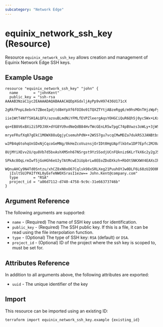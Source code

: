```yaml
---
subcategory: "Network Edge"
---
```


# equinix_network_ssh_key (Resource)

Resource `equinix_network_ssh_key` allows creation and management of Equinix Network Edge SSH keys.

## Example Usage

```hcl
resource "equinix_network_ssh_key" "john" {
  name       = "johnKent"
  public_key = "ssh-rsa AAAAB3NzaC1yc2EAAAADAQABAAACAQDpXGdxljAyPp9vH97436U171cX
  2gRkfPnpL8ebrk7ZBeeIpdjtd8mYpXf6fOI0o91TQXZTYtjABzeRgg6/m9hsMOnTHjzWpFyuj/hiPu
  iie1WtT4NffSH1ALQFX/azouBLmdNiYFMLfEVPZleergAqsYOHGCiQuR6Qh5j0yc5Wx+LKxiRZyjsS
  qo+EB8V6xBXi2i5PDJXK+dYG8YU9vdNeQdB84HvTWcGEnLR5w7pgC74pBVwzs3oWLy+3jWS0TKKtfl
  mryeFRufXq87gEkC1MOWX88uQgjyCsemuhPdN++2WS57gu7vcqCMwMDZa7dukRS3JANBtbs7qQhp9N
  w2PB4q6tohqUnSDxNjCqcoGeMNg/0kHeZcoVuznsjOrIDt0HgUApflkbtw1DP7Epfc2MJ0anf5GizM
  8UjMYiXEvv2U/qu8Vb7d5bxAshXM5nh67NSrgst9YzSSodjUCnFQkniz6KLrTkX6c2y2gJ5c9tWhg5
  SPkAc8OqLrmIwf5jGoHGh6eUJy7AtMcwE3iUpbrLw8EEoZDoDXkzh+RbOtSNKXWV4EAXsIhjQusCOW
  WQnuAHCy9N4Td0Sntzu/xhCZ8xN0oO67Cqlsk98xSRLXeg21PuuhOYJw0DLF6L68zU2OO0RzqoNq/F
  jIsltSUJPAIfYKL0yEefeNWOXSrasI1ezw== John.Kent@company.com"
  type       = "RSA"
  project_id = "a86d7112-d740-4758-9c9c-31e66373746b"
}
```

## Argument Reference

The following arguments are supported:

* `name` - (Required) The name of SSH key used for identification.
* `public_key` - (Required) The SSH public key. If this is a file, it can be read using the file
interpolation function.
* `type` - (Optional) The type of SSH key: `RSA` (default) or `DSA`.
* `project_id` - (Optional) ID of the project where the ssh key is scoped to, must be set for.

## Attributes Reference

In addition to all arguments above, the following attributes are exported:

* `uuid` - The unique identifier of the key

## Import

This resource can be imported using an existing ID:

```sh
terraform import equinix_network_ssh_key.example {existing_id}
```
